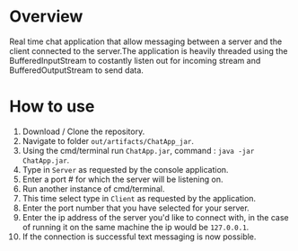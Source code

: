 # Overview
Real time chat application that allow messaging between a server and the client connected to the server.The application is heavily threaded using the BufferedInputStream to costantly listen out for incoming stream and BufferedOutputStream to send data.  

# How to use 
1. Download / Clone the repository.
2. Navigate to folder `out/artifacts/ChatApp_jar`.
3. Using the cmd/terminal run `ChatApp.jar`, command : `java -jar ChatApp.jar`.
4. Type in `Server` as requested by the console application.
5. Enter a port # for which the server will be listening on.
6. Run another instance of cmd/terminal.
7. This time select type in `Client` as requested by the application.
8. Enter the port number that you have selected for your server.
9. Enter the ip address of the server you'd like to connect with, in the case of running it on the same machine the ip would be `127.0.0.1`.
10. If the connection is successful text messaging is now possible.
